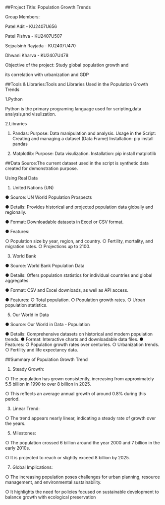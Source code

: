 ##Project Title: Population Growth Trends

  Group Members: 
  
  Patel Adit - KU2407U656

  Patel Pishva - KU2407U507
  
  Sejpalsinh Rayjada - KU2407U470

  Dhwani Kharva - KU2407U478
 
  Objective of the project: Study global population growth and

  its correlation with urbanization and GDP

##Tools & Libraries:Tools and Libraries Used in the Population
Growth Trends

1.Python

Python is the primary programing language used for
scripting,data analysis,and visulization.

2.Libraries

1) Pandas:
Purpose: Data manipulation and analysis.
Usage in the Script: Creating and managing a dataset
(Data Frame)
Installation: pip install pandas

4) Matplotlib:
Purpose: Data visulization.
Installation: pip install matplotlib

##Data Source:The current dataset used in the script is
synthetic data created for demonstration purpose.

Using Real Data

1. United Nations (UN)
   
● Source: UN World Population Prospects

● Details: Provides historical and projected population
data globally and regionally.

● Format: Downloadable datasets in Excel or CSV
format.

● Features:

○ Population size by year, region, and country.
○ Fertility, mortality, and migration rates.
○ Projections up to 2100.

3. World Bank
   
● Source: World Bank Population Data

● Details: Offers population statistics for individual
countries and global aggregates.

● Format: CSV and Excel downloads, as well as API
access.

● Features:
○ Total population.
○ Population growth rates.
○ Urban population statistics.

5. Our World in Data
   
● Source: Our World in Data - Population

● Details: Comprehensive datasets on historical and
modern population trends.
● Format: Interactive charts and downloadable data files.
● Features:
○ Population growth rates over centuries.
○ Urbanization trends.
○ Fertility and life expectancy data.

##Summary of Population Growth Trend

1. Steady Growth:
   
○ The population has grown consistently,
increasing from approximately 5.5 billion in 1990
to over 8 billion in 2025.

○ This reflects an average annual growth of around
0.8% during this period.

3. Linear Trend:
   
○ The trend appears nearly linear, indicating a
steady rate of growth over the years.

5. Milestones:
   
○ The population crossed 6 billion around the year
2000 and 7 billion in the early 2010s.

○ It is projected to reach or slightly exceed 8 billion
by 2025.

7. Global Implications:
   
○ The increasing population poses challenges for
urban planning, resource management, and
environmental sustainability.

○ It highlights the need for policies focused on
sustainable development to balance growth with
ecological preservation
